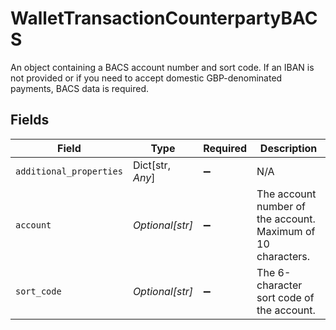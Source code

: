 # WalletTransactionCounterpartyBACS

An object containing a BACS account number and sort code. If an IBAN is not provided or if you need to accept domestic GBP-denominated payments, BACS data is required.


## Fields

| Field                                                        | Type                                                         | Required                                                     | Description                                                  |
| ------------------------------------------------------------ | ------------------------------------------------------------ | ------------------------------------------------------------ | ------------------------------------------------------------ |
| `additional_properties`                                      | Dict[str, *Any*]                                             | :heavy_minus_sign:                                           | N/A                                                          |
| `account`                                                    | *Optional[str]*                                              | :heavy_minus_sign:                                           | The account number of the account. Maximum of 10 characters. |
| `sort_code`                                                  | *Optional[str]*                                              | :heavy_minus_sign:                                           | The 6-character sort code of the account.                    |